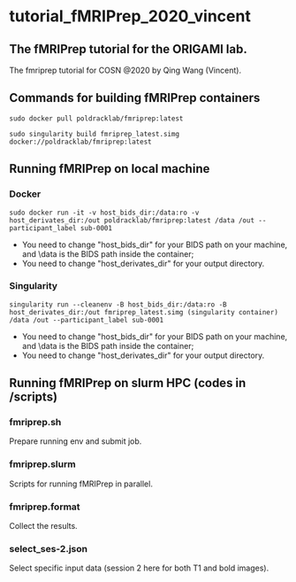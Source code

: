 # tutorial_fMRIPrep_2020_vincent
The fMRIPrep tutorial for the ORIGAMI lab. 
------
The fmriprep tutorial for COSN @2020 by Qing Wang (Vincent).
## Commands for building fMRIPrep containers
```sudo docker pull poldracklab/fmriprep:latest```

```sudo singularity build fmriprep_latest.simg docker://poldracklab/fmriprep:latest```
## Running fMRIPrep on local machine
### Docker
```sudo docker run -it -v host_bids_dir:/data:ro -v host_derivates_dir:/out poldracklab/fmriprep:latest /data /out --participant_label sub-0001```

* You need to change "host_bids_dir" for your BIDS path on your machine, and \data is the BIDS path inside the container;
* You need to change "host_derivates_dir" for your output directory. 
### Singularity
```singularity run --cleanenv -B host_bids_dir:/data:ro -B host_derivates_dir:/out fmriprep_latest.simg (singularity container) /data /out --participant_label sub-0001```

* You need to change "host_bids_dir" for your BIDS path on your machine, and \data is the BIDS path inside the container;
* You need to change "host_derivates_dir" for your output directory. 
## Running fMRIPrep on slurm HPC (codes in /scripts)
### fmriprep.sh
Prepare running env and submit job.
### fmriprep.slurm
Scripts for running fMRIPrep in parallel.
### fmriprep.format
Collect the results.
### select_ses-2.json
Select specific input data (session 2 here for both T1 and bold images).
